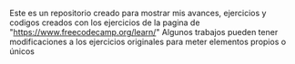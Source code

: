 Este es un repositorio creado para mostrar mis avances, ejercicios y codigos creados con los ejercicios de la pagina de "https://www.freecodecamp.org/learn/"
Algunos trabajos pueden tener modificaciones a los ejercicios originales para meter elementos propios o únicos
